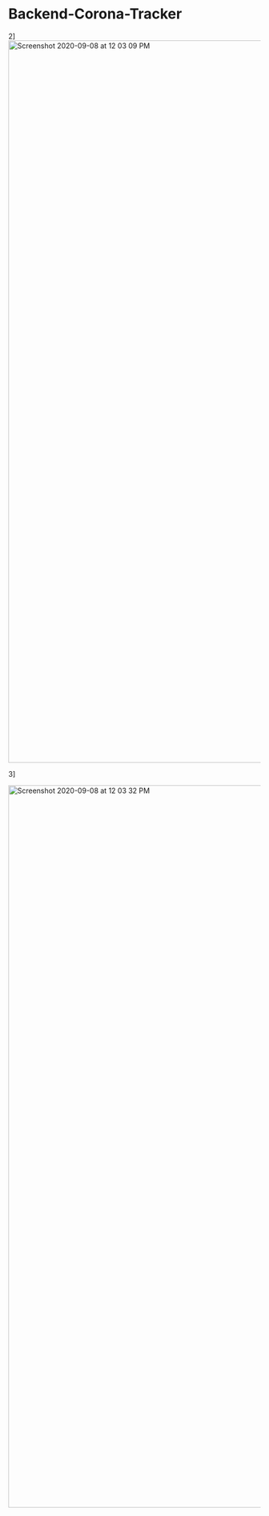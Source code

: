 # Backend-Corona-Tracker




2]
<img width="1440" alt="Screenshot 2020-09-08 at 12 03 09 PM" src="https://user-images.githubusercontent.com/41479583/92441240-7c0b6c80-f1cb-11ea-8e2c-6e51c2c542fe.png">




3]

<img width="1440" alt="Screenshot 2020-09-08 at 12 03 32 PM" src="https://user-images.githubusercontent.com/41479583/92441298-96454a80-f1cb-11ea-8c3e-94ce93452c8f.png">
